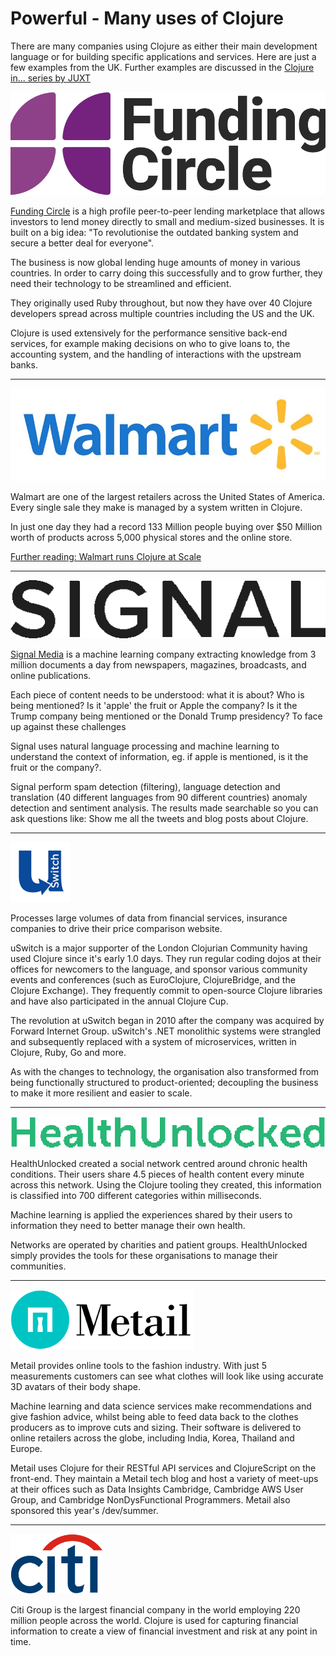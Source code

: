# Powerful - Many uses of Clojure

There are many companies using Clojure as either their main development language or for building specific applications and services.  Here are just a few examples from the UK.  Further examples are discussed in the [Clojure in... series by JUXT](https://juxt.pro/clojure-in.html)


![Funding Cirlce logo](/images/funding-circle-logo.png)

[Funding Circle](https://www.fundingcircle.com/) is a high profile peer-to-peer lending marketplace that allows investors to lend money directly to small and medium-sized businesses. It is built on a big idea: "To revolutionise the outdated banking system and secure a better deal for everyone".

The business is now global lending huge amounts of money in various countries. In order to carry doing this successfully and to grow further, they need their technology to be streamlined and efficient.

They originally used Ruby throughout, but now they have over 40 Clojure developers spread across multiple countries including the US and the UK.

Clojure is used extensively for the performance sensitive back-end services, for example making decisions on who to give loans to, the accounting system, and the handling of interactions with the upstream banks.

------------------------------------------

![Walmart logo - new](/images/Walmart-logo-new.jpg)

Walmart are one of the largest retailers across the United States of America.  Every single sale they make is managed by a system written in Clojure.

In just one day they had a record 133 Million people buying over $50 Million worth of products across 5,000 physical stores and the online store.

[Further reading: Walmart runs Clojure at Scale](http://blog.cognitect.com/blog/2015/6/30/walmart-runs-clojure-at-scale)

------------------------------------------

[![Signal Media](/images/signal-media-logo.png)](/images/signal-media-logo.png)


[Signal Media](http://signalmedia.co/) is a machine learning company extracting knowledge from 3 million documents a day from newspapers, magazines, broadcasts, and online publications.

Each piece of content needs to be understood: what it is about? Who is being mentioned? Is it 'apple' the fruit or Apple the company? Is it the Trump company being mentioned or the Donald Trump presidency? To face up against these challenges

Signal uses natural language processing and machine learning to understand the context of information, eg. if apple is mentioned, is it the fruit or the company?.

Signal perform spam detection (filtering), language detection and translation (40 different languages from 90 different countries) anomaly detection and sentiment analysis.  The results made searchable so you can ask questions like: Show me all the tweets and blog posts about Clojure.

------------------------------------------

[![uSwitch](/images/uswitch-logo.png)](/images/uswitch-logo.png)

Processes large volumes of data from financial services, insurance companies to drive their price comparison website.

uSwitch is a major supporter of the London Clojurian Community having used Clojure since it's early 1.0 days. They run regular coding dojos at their offices for newcomers to the language, and sponsor various community events and conferences (such as EuroClojure, ClojureBridge, and the Clojure Exchange). They frequently commit to open-source Clojure libraries and have also participated in the annual Clojure Cup.

The revolution at uSwitch began in 2010 after the company was acquired by Forward Internet Group. uSwitch's .NET monolithic systems were strangled and subsequently replaced with a system of microservices, written in Clojure, Ruby, Go and more.

As with the changes to technology, the organisation also transformed from being functionally structured to product-oriented; decoupling the business to make it more resilient and easier to scale.


------------------------------------------

[![Health Unlocked](/images/health-unlocked-logo.png)](/images/health-unlocked-logo.png)

HealthUnlocked created a social network centred around chronic health conditions. Their users share 4.5 pieces of health content every minute across this network. Using the Clojure tooling they created, this information is classified into 700 different categories within milliseconds.

Machine learning is applied the experiences shared by their users to information they need to better manage their own health.

Networks are operated by charities and patient groups.  HealthUnlocked simply provides the tools for these organisations to manage their communities.

------------------------------------------

[![Metail](/images/metail-logo.png)](/images/metail-logo.png)

Metail provides online tools to the fashion industry.  With just 5 measurements customers can see what clothes will look like using accurate 3D avatars of their body shape.

Machine learning and data science services make recommendations and give fashion advice, whilst being able to feed data back to the clothes producers as to improve cuts and sizing. Their software is delivered to online retailers across the globe, including India, Korea, Thailand and Europe.

Metail uses Clojure for their RESTful API services and ClojureScript on the front-end. They maintain a Metail tech blog and host a variety of meet-ups at their offices such as Data Insights Cambridge, Cambridge AWS User Group, and Cambridge NonDysFunctional Programmers. Metail also sponsored this year's /dev/summer.


------------------------------------------

[![Citi Group](/images/citi-group-logo.png)](/images/citi-group-logo.png)


Citi Group is the largest financial company in the world employing 220 million people across the world.  Clojure is used for capturing financial information to create a view of financial investment and risk at any point in time.
